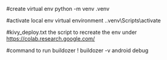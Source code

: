 #create virtual env
python -m venv .venv

#activate local env virtual environment
.\.venv\Scripts\activate

#kivy_deploy.txt the script to recreate the env under https://colab.research.google.com/

#command to run buildozer
! buildozer -v android debug